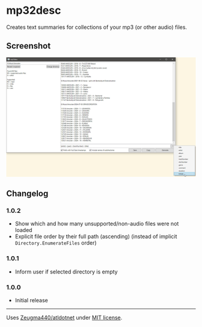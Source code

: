 # mp32desc

Creates text summaries for collections of your mp3 (or other audio) files.

## Screenshot

![1.0.2](./Screenshot.jpg)

## Changelog

### 1.0.2

* Show which and how many unsupported/non-audio files were not loaded
* Explicit file order by their full path (ascending) (instead of implicit `Directory.EnumerateFiles` order)

### 1.0.1

* Inform user if selected directory is empty

### 1.0.0

* Initial release

---

Uses [Zeugma440/atldotnet](https://github.com/Zeugma440/atldotnet) under [MIT license](https://github.com/Zeugma440/atldotnet/blob/main/LICENSE).
